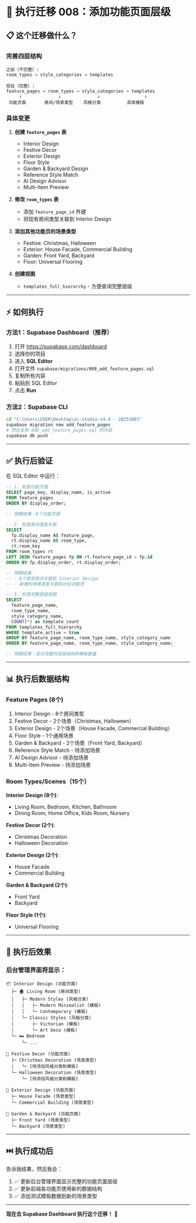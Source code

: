 # 🔄 执行迁移 008：添加功能页面层级

## 📋 这个迁移做什么？

### 完善四层结构
```
之前（不完整）:
room_types → style_categories → templates

现在（完整）:
feature_pages → room_types → style_categories → templates
     ↓              ↓              ↓                 ↓
 功能页面       房间/场景类型    风格分类          具体模板
```

### 具体变更

1. **创建 `feature_pages` 表**
   - Interior Design
   - Festive Decor
   - Exterior Design
   - Floor Style
   - Garden & Backyard Design
   - Reference Style Match
   - AI Design Advisor
   - Multi-Item Preview

2. **修改 `room_types` 表**
   - 添加 `feature_page_id` 外键
   - 将现有房间类型关联到 Interior Design

3. **添加其他功能页的场景类型**
   - Festive: Christmas, Halloween
   - Exterior: House Facade, Commercial Building
   - Garden: Front Yard, Backyard
   - Floor: Universal Flooring

4. **创建视图**
   - `templates_full_hierarchy` - 方便查询完整层级

---

## ⚡ 如何执行

### 方法1：Supabase Dashboard（推荐）
1. 打开 https://supabase.com/dashboard
2. 选择你的项目
3. 进入 **SQL Editor**
4. 打开文件 `supabase/migrations/008_add_feature_pages.sql`
5. 复制所有内容
6. 粘贴到 SQL Editor
7. 点击 **Run**

### 方法2：Supabase CLI
```bash
cd "C:\Users\USER\Desktop\ai-studio-v4.4 - 20251001"
supabase migration new add_feature_pages
# 然后复制 008_add_feature_pages.sql 的内容
supabase db push
```

---

## ✅ 执行后验证

在 SQL Editor 中运行：

```sql
-- 1. 检查功能页面
SELECT page_key, display_name, is_active 
FROM feature_pages 
ORDER BY display_order;

-- 预期结果：8个功能页面

-- 2. 检查房间类型关联
SELECT 
  fp.display_name AS feature_page,
  rt.display_name AS room_type,
  rt.room_key
FROM room_types rt
LEFT JOIN feature_pages fp ON rt.feature_page_id = fp.id
ORDER BY fp.display_order, rt.display_order;

-- 预期结果：
-- - 8个原有房间关联到 Interior Design
-- - 新增的场景类型关联到对应功能页

-- 3. 检查完整层级视图
SELECT 
  feature_page_name,
  room_type_name,
  style_category_name,
  COUNT(*) as template_count
FROM templates_full_hierarchy
WHERE template_active = true
GROUP BY feature_page_name, room_type_name, style_category_name
ORDER BY feature_page_name, room_type_name, style_category_name;

-- 预期结果：显示完整的层级结构和模板数量
```

---

## 📊 执行后数据结构

### Feature Pages (8个)
1. Interior Design - 8个房间类型
2. Festive Decor - 2个场景（Christmas, Halloween）
3. Exterior Design - 2个场景（House Facade, Commercial Building）
4. Floor Style - 1个通用场景
5. Garden & Backyard - 2个场景（Front Yard, Backyard）
6. Reference Style Match - 待添加场景
7. AI Design Advisor - 待添加场景
8. Multi-Item Preview - 待添加场景

### Room Types/Scenes（15个）
**Interior Design (8个)**:
- Living Room, Bedroom, Kitchen, Bathroom
- Dining Room, Home Office, Kids Room, Nursery

**Festive Decor (2个)**:
- Christmas Decoration
- Halloween Decoration

**Exterior Design (2个)**:
- House Facade
- Commercial Building

**Garden & Backyard (2个)**:
- Front Yard
- Backyard

**Floor Style (1个)**:
- Universal Flooring

---

## 🎯 执行后效果

### 后台管理界面将显示：
```
📦 Interior Design (功能页面)
  ├─ 🏠 Living Room (房间类型)
  │   ├─ Modern Styles (风格分类)
  │   │   ├─ Modern Minimalist (模板)
  │   │   └─ Contemporary (模板)
  │   └─ Classic Styles (风格分类)
  │       ├─ Victorian (模板)
  │       └─ Art Deco (模板)
  └─ 🛏️ Bedroom
      └─ ...

🎄 Festive Decor (功能页面)
  ├─ Christmas Decoration (场景类型)
  │   └─ [待添加风格分类和模板]
  └─ Halloween Decoration (场景类型)
      └─ [待添加风格分类和模板]

🏢 Exterior Design (功能页面)
  ├─ House Facade (场景类型)
  └─ Commercial Building (场景类型)

🌳 Garden & Backyard (功能页面)
  ├─ Front Yard (场景类型)
  └─ Backyard (场景类型)
```

---

## ⏭️ 执行成功后

告诉我结果，然后我会：
1. ✅ 更新后台管理界面显示完整的功能页面层级
2. ✅ 更新前端各功能页使用新的数据结构
3. ✅ 添加测试模板数据到新的场景类型

---

**现在去 Supabase Dashboard 执行这个迁移！** 🚀



